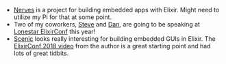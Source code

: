 - [Nerves](https://nerves-project.org/) is a project for building embedded apps with Elixir. Might need to utilize my Pi for that at some point.
- Two of my coworkers, [Steve](https://twitter.com/YOOOODAAAA) and [Dan](https://twitter.com/dandresselhaus), are going to be speaking at [Lonestar ElixirConf](https://lonestarelixir.com/2019/) this year!
- [Scenic](https://github.com/boydm/scenic) looks really interesting for building embedded GUIs in Elixir. The [ElixirConf 2018 video](https://www.youtube.com/watch?v=1QNxLNMq3Uw) from the author is a great starting point and had lots of great tidbits.
